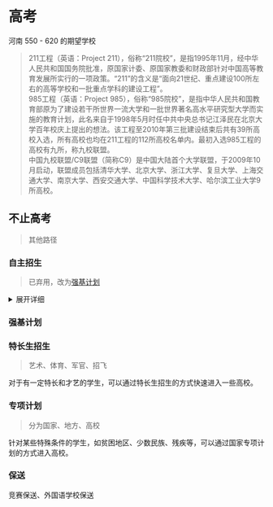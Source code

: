 # 高考

河南 550 - 620 的期望学校

> 211工程（英语：Project 211），俗称“211院校”，是指1995年11月，经中华人民共和国国务院批准，原国家计委、原国家教委和财政部针对中国高等教育发展所实行的一项政策。“211”的含义是“面向21世纪、重点建设100所左右的高等学校和一批重点学科的建设工程”。  
> 985工程（英语：Project 985），俗称“985院校”，是指中华人民共和国教育部原为了建设若干所世界一流大学和一批世界著名高水平研究型大学而实施的教育计划，此名来自于1998年5月时任中共中央总书记江泽民在北京大学百年校庆上提出的想法。该工程至2010年第三批建设结束后共有39所高校入选，所有高校也均在211工程的112所高校名单内。最初入选985工程的高校有九所，称九校联盟。  
> 中国九校联盟/C9联盟（简称C9）是中国大陆首个大学联盟，于2009年10月启动，联盟成员包括清华大学、北京大学、浙江大学、复旦大学、上海交通大学、南京大学、西安交通大学、中国科学技术大学、哈尔滨工业大学9所高校。

<Gaokao />

## 不止高考

> 其他路径

### 自主招生

> 已弃用，改为[强基计划](#强基计划)

<details>
<summary>展开详细</summary>
自主招生又称自主选拔，是高校选拔录取工作改革的重要环节。通过高考自主招生笔试和面试之后，可以享受相应的高考降分政策。<br>
通过高考自主招生笔试和面试之后，可以得到相应的高考降分政策，一般通过考试后招生学校会与其签订招生考试合同，签订合同后，一般可享受降低十分至几十分录取的优惠政策，另外还有专业选择方面的优惠，具体合同要与学校洽谈。  <br>
2015年起，所有试点高校自主招生考核统一安排在高考结束后、高考成绩公布前进行。笔试考试不得超过两门，考核过程全程录像，以防作弊。<br>  
2020年1月，《教育部关于在部分高校开展基础学科招生改革试点工作的意见》印发，决定2020年起，不再组织开展高校自主招生工作，并在部分一流大学建设高校开展基础学科招生改革试点（也称强基计划）。  
</details>

### 强基计划

### 特长生招生

> 艺术、体育、军官、招飞

对于有一定特长和才艺的学生，可以通过特长生招生的方式快速进入一些高校。

### 专项计划

> 分为国家、地方、高校

针对某些特殊条件的学生，如贫困地区、少数民族、残疾等，可以通过国家专项计划的方式进入高校。

### 保送

竞赛保送、外国语学校保送

<script setup>
import Gaokao from '../.vitepress/components/study/Gaokao.vue'
</script>
